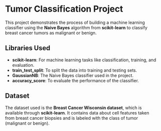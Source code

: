 # Tumor Classification Project
This project demonstrates the process of building a machine learning classifier using the **Naive Bayes** algorithm from **scikit-learn** to classify breast cancer tumors as malignant or benign.

## Libraries Used

- **scikit-learn**: For machine learning tasks like classification, training, and evaluation.
- **train_test_split**: To split the data into training and testing sets.
- **GaussianNB**: The Naive Bayes classifier used in the project.
- **accuracy_score**: To evaluate the performance of the classifier.

## Dataset

The dataset used is the **Breast Cancer Wisconsin dataset**, which is available through **scikit-learn**. It contains data about cell features taken from breast cancer biopsies and is labeled with the class of tumor (malignant or benign).
